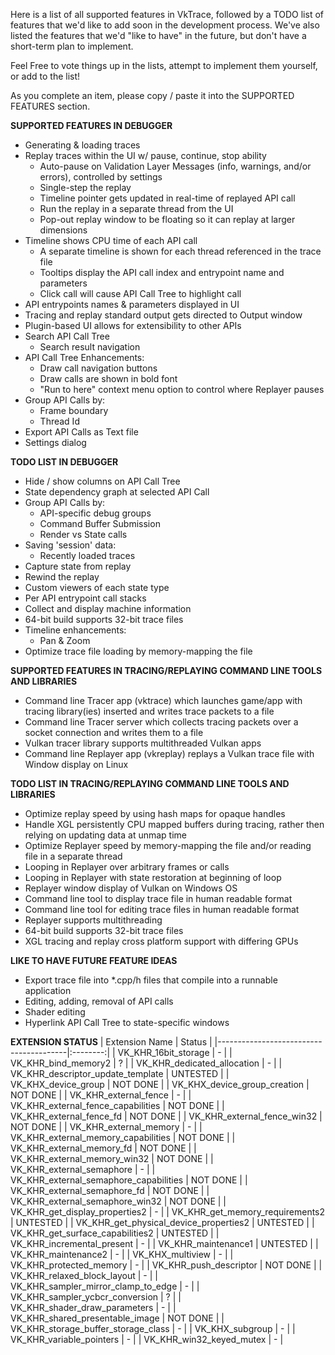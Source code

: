 Here is a list of all supported features in VkTrace, followed by a TODO list of features that we'd like to add soon in the development process. We've also listed the features that we'd "like to have" in the future, but don't have a short-term plan to implement. 

Feel Free to vote things up in the lists, attempt to implement them yourself, or add to the list!

As you complete an item, please copy / paste it into the SUPPORTED FEATURES section.

**SUPPORTED FEATURES IN DEBUGGER**
* Generating & loading traces
* Replay traces within the UI w/ pause, continue, stop ability
  * Auto-pause on Validation Layer Messages (info, warnings, and/or errors), controlled by settings
  * Single-step the replay
  * Timeline pointer gets updated in real-time of replayed API call
  * Run the replay in a separate thread from the UI
  * Pop-out replay window to be floating so it can replay at larger dimensions
* Timeline shows CPU time of each API call
  * A separate timeline is shown for each thread referenced in the trace file
  * Tooltips display the API call index and entrypoint name and parameters
  * Click call will cause API Call Tree to highlight call
* API entrypoints names & parameters displayed in UI
* Tracing and replay standard output gets directed to Output window
* Plugin-based UI allows for extensibility to other APIs
* Search API Call Tree
  * Search result navigation
* API Call Tree Enhancements:
  * Draw call navigation buttons
  * Draw calls are shown in bold font
  * "Run to here" context menu option to control where Replayer pauses
* Group API Calls by:
  * Frame boundary
  * Thread Id
* Export API Calls as Text file
* Settings dialog

**TODO LIST IN DEBUGGER**
* Hide / show columns on API Call Tree
* State dependency graph at selected API Call
* Group API Calls by:
  * API-specific debug groups
  * Command Buffer Submission
  * Render vs State calls
* Saving 'session' data:
  * Recently loaded traces
* Capture state from replay
* Rewind the replay
* Custom viewers of each state type
* Per API entrypoint call stacks
* Collect and display machine information
* 64-bit build supports 32-bit trace files
* Timeline enhancements:
  * Pan & Zoom
* Optimize trace file loading by memory-mapping the file

**SUPPORTED FEATURES IN TRACING/REPLAYING COMMAND LINE TOOLS AND LIBRARIES**
* Command line Tracer app (vktrace) which launches game/app with tracing library(ies) inserted and writes trace packets to a file
* Command line Tracer server which collects tracing packets over a socket connection and writes them to a file
* Vulkan tracer library supports multithreaded Vulkan apps
* Command line Replayer app (vkreplay) replays a Vulkan trace file with Window display on Linux

**TODO LIST IN TRACING/REPLAYING COMMAND LINE TOOLS AND LIBRARIES**
* Optimize replay speed by using hash maps for opaque handles
* Handle XGL persistently CPU mapped buffers during tracing, rather then relying on updating data at unmap time
* Optimize Replayer speed by memory-mapping the file and/or reading file in a separate thread
* Looping in Replayer over arbitrary frames or calls
* Looping in Replayer with state restoration at beginning of loop
* Replayer window display of Vulkan on Windows OS
* Command line tool to display trace file in human readable format
* Command line tool for editing trace files in human readable format
* Replayer supports multithreading
* 64-bit build supports 32-bit trace files
* XGL tracing and replay cross platform support with differing GPUs

**LIKE TO HAVE FUTURE FEATURE IDEAS**
* Export trace file into *.cpp/h files that compile into a runnable application
* Editing, adding, removal of API calls
* Shader editing
* Hyperlink API Call Tree to state-specific windows


**EXTENSION STATUS**
| Extension Name                         | Status   |
|----------------------------------------|:--------:|
| VK_KHR_16bit_storage                   | -        |
| VK_KHR_bind_memory2                    | ?        |
| VK_KHR_dedicated_allocation            | -        |
| VK_KHR_descriptor_update_template      | UNTESTED |
| VK_KHX_device_group                    | NOT DONE |
| VK_KHX_device_group_creation           | NOT DONE |
| VK_KHR_external_fence                  | -        |
| VK_KHR_external_fence_capabilities     | NOT DONE |
| VK_KHR_external_fence_fd               | NOT DONE |
| VK_KHR_external_fence_win32            | NOT DONE |
| VK_KHR_external_memory                 | -        |
| VK_KHR_external_memory_capabilities    | NOT DONE |
| VK_KHR_external_memory_fd              | NOT DONE |
| VK_KHR_external_memory_win32           | NOT DONE |
| VK_KHR_external_semaphore              | -        |
| VK_KHR_external_semaphore_capabilities | NOT DONE |
| VK_KHR_external_semaphore_fd           | NOT DONE |
| VK_KHR_external_semaphore_win32        | NOT DONE |
| VK_KHR_get_display_properties2         | -        |
| VK_KHR_get_memory_requirements2        | UNTESTED |
| VK_KHR_get_physical_device_properties2 | UNTESTED |
| VK_KHR_get_surface_capabilities2       | UNTESTED |
| VK_KHR_incremental_present             | -        |
| VK_KHR_maintenance1                    | UNTESTED |
| VK_KHR_maintenance2                    | -        |
| VK_KHX_multiview                       | -        |
| VK_KHR_protected_memory                | -        |
| VK_KHR_push_descriptor                 | NOT DONE |
| VK_KHR_relaxed_block_layout            | -        |
| VK_KHR_sampler_mirror_clamp_to_edge    | -        |
| VK_KHR_sampler_ycbcr_conversion        | ?        |
| VK_KHR_shader_draw_parameters          | -        |
| VK_KHR_shared_presentable_image        | NOT DONE |
| VK_KHR_storage_buffer_storage_class    | -        |
| VK_KHX_subgroup                        | -        |
| VK_KHR_variable_pointers               | -        |
| VK_KHR_win32_keyed_mutex               | -        |